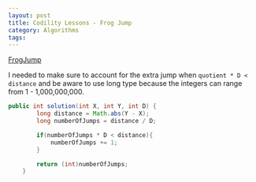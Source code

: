 ```yaml
---
layout: post
title: Codility Lessons - Frog Jump
category: Algorithms
tags:
---
```


[FrogJump](https://app.codility.com/programmers/lessons/3-time_complexity/frog_jmp/)

I needed to make sure to account for the extra jump when `quotient * D < distance` and be aware to use long type because the integers can range from 1 - 1,000,000,000.

```java
public int solution(int X, int Y, int D) {
        long distance = Math.abs(Y - X);
        long numberOfJumps = distance / D;

        if(numberOfJumps * D < distance){
            numberOfJumps += 1;
        }

        return (int)numberOfJumps;
    }
```
